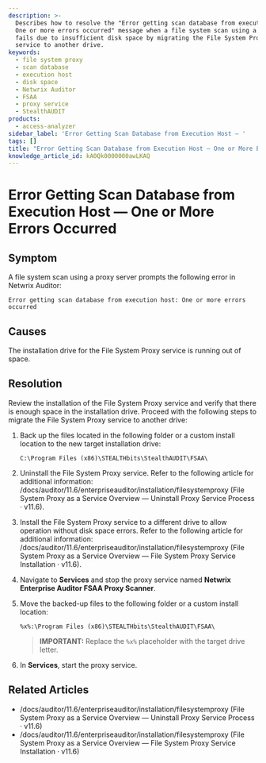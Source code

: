 ```yaml
---
description: >-
  Describes how to resolve the "Error getting scan database from execution host:
  One or more errors occurred" message when a file system scan using a proxy
  fails due to insufficient disk space by migrating the File System Proxy
  service to another drive.
keywords:
  - file system proxy
  - scan database
  - execution host
  - disk space
  - Netwrix Auditor
  - FSAA
  - proxy service
  - StealthAUDIT
products:
  - access-analyzer
sidebar_label: 'Error Getting Scan Database from Execution Host — '
tags: []
title: "Error Getting Scan Database from Execution Host — One or More Errors Occurred"
knowledge_article_id: kA0Qk0000000awLKAQ
---
```


# Error Getting Scan Database from Execution Host — One or More Errors Occurred

## Symptom

A file system scan using a proxy server prompts the following error in Netwrix Auditor:

```text
Error getting scan database from execution host: One or more errors occurred
```

## Causes

The installation drive for the File System Proxy service is running out of space.

## Resolution

Review the installation of the File System Proxy service and verify that there is enough space in the installation drive. Proceed with the following steps to migrate the File System Proxy service to another drive:

1. Back up the files located in the following folder or a custom install location to the new target installation drive:

   ```text
   C:\Program Files (x86)\STEALTHbits\StealthAUDIT\FSAA\
   ```

2. Uninstall the File System Proxy service. Refer to the following article for additional information: /docs/auditor/11.6/enterpriseauditor/installation/filesystemproxy (File System Proxy as a Service Overview — Uninstall Proxy Service Process · v11.6).

3. Install the File System Proxy service to a different drive to allow operation without disk space errors. Refer to the following article for additional information: /docs/auditor/11.6/enterpriseauditor/installation/filesystemproxy (File System Proxy as a Service Overview — File System Proxy Service Installation · v11.6).

4. Navigate to **Services** and stop the proxy service named **Netwrix Enterprise Auditor FSAA Proxy Scanner**.

5. Move the backed-up files to the following folder or a custom install location:

   ```text
   %x%:\Program Files (x86)\STEALTHbits\StealthAUDIT\FSAA\
   ```

   > **IMPORTANT:** Replace the `%x%` placeholder with the target drive letter.

6. In **Services**, start the proxy service.

## Related Articles

- /docs/auditor/11.6/enterpriseauditor/installation/filesystemproxy (File System Proxy as a Service Overview — Uninstall Proxy Service Process · v11.6)
- /docs/auditor/11.6/enterpriseauditor/installation/filesystemproxy (File System Proxy as a Service Overview — File System Proxy Service Installation · v11.6)
